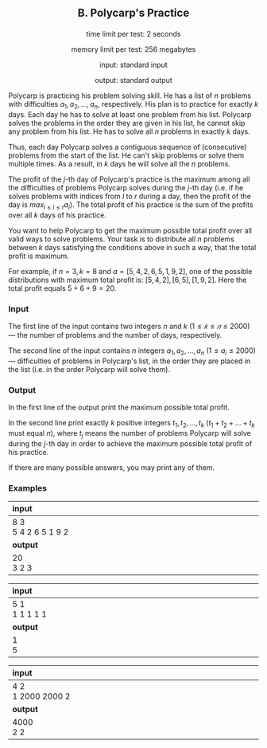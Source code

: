 ## <p align="center">B. Polycarp's Practice</p>

<p align="center"> time limit per test: 2 seconds</p>
<p align="center"> memory limit per test: 256 megabytes</p>
<p align="center"> input: standard input</p>
<p align="center"> output: standard output</p>

Polycarp is practicing his problem solving skill. He has a list of $n$ problems with difficulties $a_1, a_2, \dots, a_n$, respectively. His plan is to practice for exactly $k$ days. Each day he has to solve at least one problem from his list. Polycarp solves the problems in the order they are given in his list, he cannot skip any problem from his list. He has to solve all $n$ problems in exactly $k$ days.

Thus, each day Polycarp solves a contiguous sequence of (consecutive) problems from the start of the list. He can't skip problems or solve them multiple times. As a result, in $k$ days he will solve all the $n$ problems.

The profit of the $j$-th day of Polycarp's practice is the maximum among all the difficulties of problems Polycarp solves during the $j$-th day (i.e. if he solves problems with indices from $l$ to $r$ during a day, then the profit of the day is $max_{l\leq i\leq r} a_i$). The total profit of his practice is the sum of the profits over all $k$ days of his practice.

You want to help Polycarp to get the maximum possible total profit over all valid ways to solve problems. Your task is to distribute all $n$ problems between $k$ days satisfying the conditions above in such a way, that the total profit is maximum.

For example, if $n=3,k=8$ and $a=[5,4,2,6,5,1,9,2]$, one of the possible distributions with maximum total profit is: $[5,4,2],[6,5],[1,9,2]$. Here the total profit equals $5+6+9=20$.

### Input
The first line of the input contains two integers $n$ and $k$ ($1\leq 𝑘\leq 𝑛\leq 2000$) — the number of problems and the number of days, respectively.

The second line of the input contains $n$ integers $a_1, a_2, \dots, a_n$ ($1\leq a_i\leq 2000$) — difficulties of problems in Polycarp's list, in the order they are placed in the list (i.e. in the order Polycarp will solve them).

### Output
In the first line of the output print the maximum possible total profit.

In the second line print exactly $k$ positive integers $t_1, t_2, \dots, t_k$ ($t_1 + t_2 + \dots + t_k$ must equal $n$), where $t_j$ means the number of problems Polycarp will solve during the $j$-th day in order to achieve the maximum possible total profit of his practice.

If there are many possible answers, you may print any of them.

### Examples
<style>
table th:first-of-type {
    width: 1%;
}
</style>
|input|
|:------|
|8 3<br>5 4 2 6 5 1 9 2|
|**output**|
|20<br>3 2 3|

|input|
|:------|
|5 1<br>1 1 1 1 1|
|**output**|
|1<br>5|

|input|
|:------|
|4 2<br>1 2000 2000 2|
|**output**|
|4000<br>2 2|

